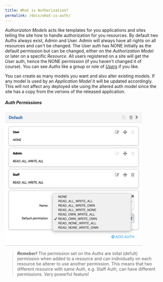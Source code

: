 ```yaml
---
title: What is Authorization?
permalink: /docs/what-is-auth/
---
```


*Authorizaton Models* acts like templates for you applications and sites telling the site how to handle authorization for you resources. By default two Auths always exist, Admin and User. Admin will always have all rights on all resources and can't be changed. The User auth has NONE initially as the default permission but can be changed, either on the *Authorization Model* or later on a specific *Resource*. All users registered on a site will get the *User* auth, hence the NONE permission (if you haven't changed it of course). You can see *Auths* like a group or role of *[Users](/docs/users)* if you like.

You can create as many models you want and also alter existing models. If any model is used by an *Application Model* it will be updated accordingly. This will not affect any deployed site using the altered auth model since the site has a copy from the verions of the released application.

##### Auth Permissions #####

<img src="/img/permissions.png" width="450">

> ***Remeber!*** The permission set on the *Auths* are inital (defult) permission when added to a resource and can individually on each resource be alterer to use another permission. This means that two different resource with same Auth, e.g. Staff Auth, can have different permissions. Very powerful feature!
